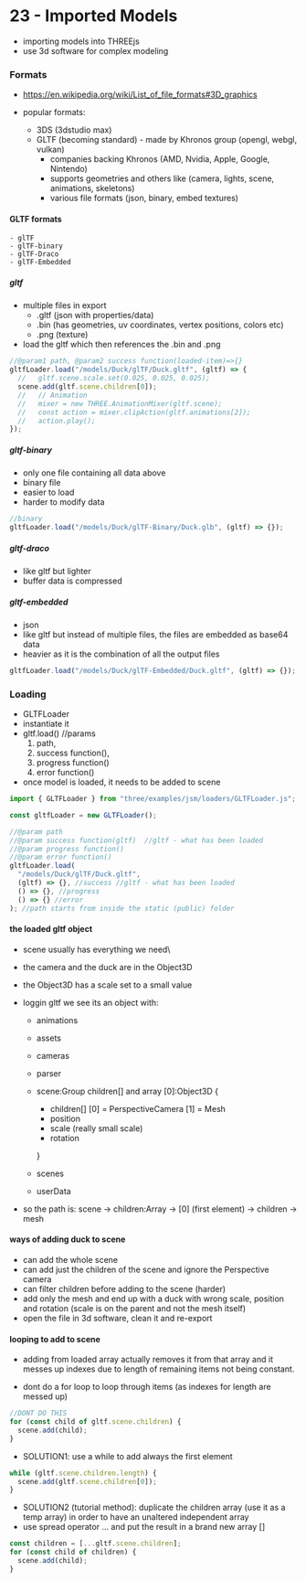 # 23 - Imported Models

- importing models into THREEjs
- use 3d software for complex modeling

### Formats

- https://en.wikipedia.org/wiki/List_of_file_formats#3D_graphics

- popular formats:
  - 3DS (3dstudio max)
  - GLTF (becoming standard) - made by Khronos group (opengl, webgl, vulkan)
    - companies backing Khronos (AMD, Nvidia, Apple, Google, Nintendo)
    - supports geometries and others like (camera, lights, scene, animations, skeletons)
    - various file formats (json, binary, embed textures)

#### GLTF formats

    - glTF
    - glTF-binary
    - glTF-Draco
    - glTF-Embedded

##### gltf

- multiple files in export
  - .gltf (json with properties/data)
  - .bin (has geometries, uv coordinates, vertex positions, colors etc)
  - .png (texture)
- load the gltf which then references the .bin and .png

```js
//@param1 path, @param2 success function(loaded-item)=>{}
gltfLoader.load("/models/Duck/glTF/Duck.gltf", (gltf) => {
  //   gltf.scene.scale.set(0.025, 0.025, 0.025);
  scene.add(gltf.scene.children[0]);
  //   // Animation
  //   mixer = new THREE.AnimationMixer(gltf.scene);
  //   const action = mixer.clipAction(gltf.animations[2]);
  //   action.play();
});
```

##### gltf-binary

- only one file containing all data above
- binary file
- easier to load
- harder to modify data

```js
//binary
gltfLoader.load("/models/Duck/glTF-Binary/Duck.glb", (gltf) => {});
```

##### gltf-draco

- like gltf but lighter
- buffer data is compressed

##### gltf-embedded

- json
- like gltf but instead of multiple files, the files are embedded as base64 data
- heavier as it is the combination of all the output files

```js
gltfLoader.load("/models/Duck/glTF-Embedded/Duck.gltf", (gltf) => {});
```

### Loading

- GLTFLoader
- instantiate it
- gltf.load() //params
  1. path,
  2. success function(),
  3. progress function()
  4. error function()
- once model is loaded, it needs to be added to scene

```js
import { GLTFLoader } from "three/examples/jsm/loaders/GLTFLoader.js";

const gltfLoader = new GLTFLoader();

//@param path
//@param success function(gltf)  //gltf - what has been loaded
//@param progress function()
//@param error function()
gltfLoader.load(
  "/models/Duck/glTF/Duck.gltf",
  (gltf) => {}, //success //gltf - what has been loaded
  () => {}, //progress
  () => {} //error
); //path starts from inside the static (public) folder
```

#### the loaded gltf object

- scene usually has everything we need\
- the camera and the duck are in the Object3D
- the Object3D has a scale set to a small value

- loggin gltf we see its an object with:

  - animations
  - assets
  - cameras
  - parser
  - scene:Group
    children[] and array
    [0]:Object3D
    {

    - children[]
      [0] = PerspectiveCamera
      [1] = Mesh
    - position
    - scale (really small scale)
    - rotation

    }

  - scenes
  - userData

- so the path is: scene -> children:Array -> [0] (first element) -> children -> mesh

#### ways of adding duck to scene

- can add the whole scene
- can add just the children of the scene and ignore the Perspective camera
- can filter children before adding to the scene (harder)
- add only the mesh and end up with a duck with wrong scale, position and rotation
  (scale is on the parent and not the mesh itself)
- open the file in 3d software, clean it and re-export

#### looping to add to scene

- adding from loaded array actually removes it from that array and it messes up indexes due to length of remaining items not being constant.

- dont do a for loop to loop through items (as indexes for length are messed up)

```js
//DONT DO THIS
for (const child of gltf.scene.children) {
  scene.add(child);
}
```

- SOLUTION1: use a while to add always the first element

```js
while (gltf.scene.children.length) {
  scene.add(gltf.scene.children[0]);
}
```

- SOLUTION2 (tutorial method): duplicate the children array (use it as a temp array) in order to have an unaltered independent array
- use spread operator ... and put the result in a brand new array []

```js
const children = [...gltf.scene.children];
for (const child of children) {
  scene.add(child);
}
```
